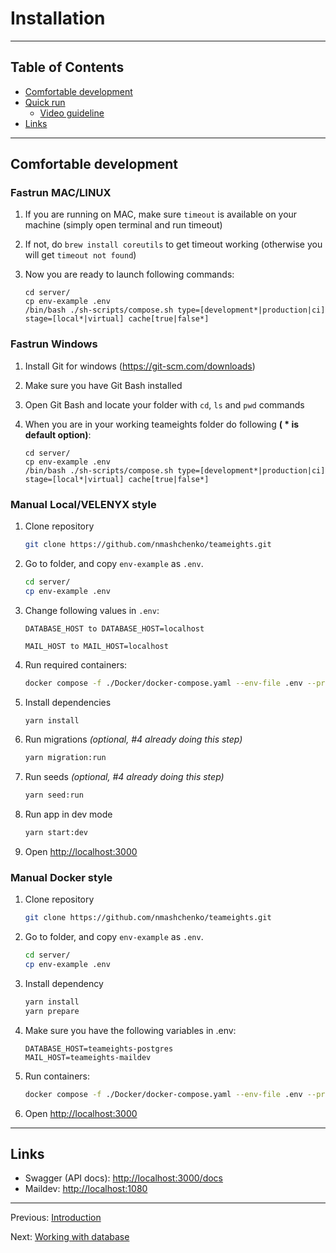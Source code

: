 # Installation

---

## Table of Contents <!-- omit in toc -->

- [Comfortable development](#comfortable-development)
- [Quick run](#quick-run)
  - [Video guideline](#video-guideline)
- [Links](#links)

---

## Comfortable development

### Fastrun MAC/LINUX
   1. If you are running on MAC, make sure `timeout` is available on your machine (simply open terminal and run timeout)
   2. If not, do `brew install coreutils` to get timeout working (otherwise you will get `timeout not found`)
   3. Now you are ready to launch following commands:
    
      ```
      cd server/
      cp env-example .env
      /bin/bash ./sh-scripts/compose.sh type=[development*|production|ci] stage=[local*|virtual] cache[true|false*]
      ```

### Fastrun Windows
   1. Install Git for windows (https://git-scm.com/downloads)
   2. Make sure you have Git Bash installed
   3. Open Git Bash and locate your folder with `cd`, `ls` and `pwd` commands
   4. When you are in your working teameights folder do following ****( * is default option)****:

      ```
      cd server/
      cp env-example .env
      /bin/bash ./sh-scripts/compose.sh type=[development*|production|ci] stage=[local*|virtual] cache[true|false*]
      ```

### Manual Local/VELENYX style
1. Clone repository

   ```bash
   git clone https://github.com/nmashchenko/teameights.git
   ```

2. Go to folder, and copy `env-example` as `.env`.

   ```bash
   cd server/
   cp env-example .env
   ```

3. Change following values in `.env`:
    ```
    DATABASE_HOST to DATABASE_HOST=localhost
    
    MAIL_HOST to MAIL_HOST=localhost
    ```

4. Run required containers:
   ```bash
   docker compose -f ./Docker/docker-compose.yaml --env-file .env --profile local-dev up
   ```

5. Install dependencies

   ```bash
   yarn install
   ```

6. Run migrations _(optional, #4 already doing this step)_

   ```bash
   yarn migration:run
   ```

7. Run seeds _(optional, #4 already doing this step)_

   ```bash
   yarn seed:run
   ```

8. Run app in dev mode

   ```bash
   yarn start:dev
   ```

9. Open <http://localhost:3000>

### Manual Docker style
1. Clone repository

   ```bash
   git clone https://github.com/nmashchenko/teameights.git
   ```

2. Go to folder, and copy `env-example` as `.env`.

   ```bash
   cd server/
   cp env-example .env
   ```
3. Install dependency
   ```bash
   yarn install
   yarn prepare
   ```
   
4. Make sure you have the following variables in .env:
    ```
    DATABASE_HOST=teameights-postgres
    MAIL_HOST=teameights-maildev
    ```

5. Run containers:
    <br>
    ```bash
    docker compose -f ./Docker/docker-compose.yaml --env-file .env --profile virtual-dev up
    ```

6. Open <http://localhost:3000>

---

## Links

- Swagger (API docs): <http://localhost:3000/docs>
- Maildev: <http://localhost:1080>

---

Previous: [Introduction](introduction.md)

Next: [Working with database](database.md)
